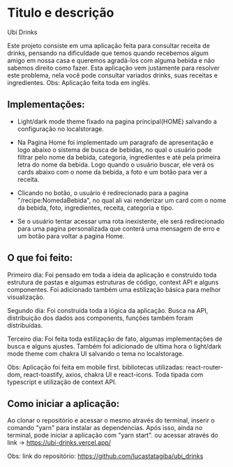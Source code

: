 # Titulo e descrição

Ubi Drinks

Este projeto consiste em uma aplicação feita para consultar receita de drinks, pensando na dificuldade que temos quando recebemos algum amigo em nossa casa e queremos agradá-los com alguma bebida e não sabemos direito como fazer. Esta aplicação vem justamente para resolver este problema, nela você pode consultar variados drinks, suas receitas e ingredientes.
Obs: Aplicação feita toda em inglês.


## Implementações:

- Light/dark mode theme fixado na pagina principal(HOME) salvando a configuração no localstorage. 

- Na Pagina Home foi implementado um paragrafo de apresentação e logo abaixo o sistema de busca de bebidas, no qual o usuário pode filtrar pelo nome da bebida, categoria, ingredientes e até pela primeira letra do nome da bebida.
Logo quando o usuário buscar, ele verá os cards abaixo com o nome da bebida, a foto e um botão para ver a receita. 

- Clicando no botão, o usuário é redirecionado para a pagina "/recipe:NomedaBebida", no qual ali vai renderizar um card com o nome da bebida, foto, ingredientes, receita, categoria e tipo.

- Se o usuário tentar acessar uma rota inexistente, ele será redirecionado para uma pagina personalizada que conterá uma mensagem de erro e um botão para voltar a pagina Home.

## O que foi feito:


Primeiro dia: Foi pensado em toda a ideia da aplicação e construido toda estrutura de pastas e algumas estruturas de código, context API e alguns componentes. Foi adicionado também uma estilização básica para melhor visualização.

Segundo dia: Foi construída toda a lógica da aplicação. Busca na API, distribuição dos dados aos components, funções também foram distribuídas.

Terceiro dia: Foi feita toda estilização de fato, algumas implementações de busca e alguns ajustes. Também foi adicionado de ultima hora o light/dark mode theme com chakra UI salvando o tema no localstorage.

Obs: Aplicação foi feita em mobile first. bibliotecas utilizadas: react-router-dom, react-toastify, axios, chakra UI e react-icons. Toda tipada com typescript e utilização de context API.

## Como iniciar a aplicação:

Ao clonar o repositório e acessar o mesmo através do terminal, inserir o comando "yarn" para instalar as dependencias. Após isso, ainda no terminal, pode iniciar a aplicação com "yarn start". ou acessar através do link -> https://ubi-drinks.vercel.app/

Obs: link do repositório: https://github.com/lucastatagiba/ubi_drinks
